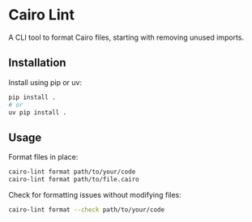 # Cairo Lint

A CLI tool to format Cairo files, starting with removing unused imports.

## Installation

Install using pip or uv:

```bash
pip install .
# or
uv pip install .
```

## Usage

Format files in place:

```bash
cairo-lint format path/to/your/code
cairo-lint format path/to/file.cairo
```

Check for formatting issues without modifying files:

```bash
cairo-lint format --check path/to/your/code
```
